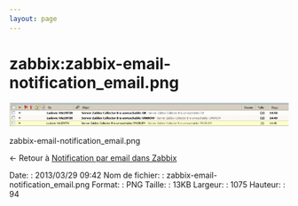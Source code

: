 ```yaml
---
layout: page
---
```


zabbix:zabbix-email-notification\_email.png
===========================================

[![zabbix-email-notification\_email.png](../../assets/media/zabbix/zabbix-email-notification_email.png@cache=&w=900&h=78 "zabbix-email-notification_email.png")](../../assets/media/zabbix/zabbix-email-notification_email.png@cache= "Afficher le fichier original")

zabbix-email-notification\_email.png

← Retour à [Notification par email dans
Zabbix](../../zabbix/zabbix-email-notification.html "zabbix:zabbix-email-notification")

Date:
:   2013/03/29 09:42
Nom de fichier:
:   zabbix-email-notification\_email.png
Format:
:   PNG
Taille:
:   13KB
Largeur:
:   1075
Hauteur:
:   94

